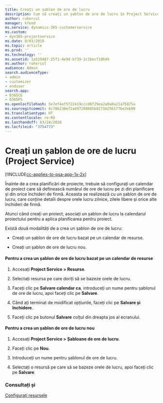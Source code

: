 ```yaml
---
title: Creați un șablon de ore de lucru
description: Cum să creați un șablon de ore de lucru în Project Service
author: ruhercul
manager: kfend
ms.service: dynamics-365-customerservice
ms.custom:
- dyn365-projectservice
ms.date: 8/03/2018
ms.topic: article
ms.prod: ''
ms.technology: ''
ms.assetid: 1a519487-25f1-4e9d-b739-1c1becf1d649
ms.author: ruhercul
audience: Admin
search.audienceType:
- admin
- customizer
- enduser
search.app:
- D365CE
- D365PS
ms.openlocfilehash: 5e7ef4af5f22419cccd8f29ea2a0a0a21a75875a
ms.sourcegitcommit: 8c786230ef2a497280885b827162561776e2eb00
ms.translationtype: HT
ms.contentlocale: ro-RO
ms.lasthandoff: 03/24/2020
ms.locfileid: "3754773"
---
```

# <a name="create-a-work-hours-template-project-service"></a>Creați un șablon de ore de lucru (Project Service)

[!INCLUDE[cc-applies-to-psa-app-1x-2x](../includes/cc-applies-to-psa-app-1x-2x.md)]

Înainte de a crea planificări de proiecte, trebuie să configurați un calendar de proiect care să definească numărul de ore de lucru pe zi din planificare și din orice închideri de firmă. Aceasta se realizează cu un șablon de ore de lucru, care conține detalii despre orele lucru zilnice, zilele libere și orice alte închideri de firmă.  
  
 Atunci când creați un proiect, asociați un șablon de lucru la calendarul proiectului pentru a aplica planificarea pentru proiect.  
  
 Există două modalități de a crea un șablon de ore de lucru:  
  
-   Creați un șablon de ore de lucru bazat pe un calendar de resurse.  
  
-   Creați un șablon de ore de lucru nou.  
  
#### <a name="to-create-a-work-hours-template-based-on-a-resources-calendar"></a>Pentru a crea un șablon de ore de lucru bazat pe un calendar de resurse  
  
1.  Accesați **Project Service > Resurse**.  
  
2.  Selectați resursa pe care doriți să se bazeze orele de lucru.  
  
3.  Faceți clic pe **Salvare calendar ca**, introduceți un nume pentru șablonul de ore de lucru, apoi faceți clic pe **Salvare**.  
  
4.  Când ați terminat de modificat opțiunile, faceți clic pe **Salvare și închidere**.  
  
5.  Faceți clic pe butonul **Salvare** colțul din dreapta jos al ecranului.  
  
#### <a name="to-create-a-new-work-hours-template"></a>Pentru a crea un șablon de ore de lucru nou  
  
1.  Accesați **Project Service > Șabloane de ore de lucru**.  
  
2.  Faceți clic pe **Nou**.  
  
3.  Introduceți un nume pentru șablonul de ore de lucru.  
  
4.  Selectați o resursă pe care să se bazeze orele de lucru, apoi faceți clic pe **Salvare**.  
  
### <a name="see-also"></a>Consultați și  
 [Configurați resursele](../project-service/set-up-resources.md)
